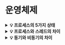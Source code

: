 # 운영체제

<details>
<summary><strong>💡 프로세스의 5가지 상태</strong></summary>
  <ul>
    <li>New(생성) : 프로세스가 생성된 상태, PCB를 할당받은 상태</li>
    <li>Running(수행) : 프로세스가 CPU에 할당되어 실행 중인 상태</li>
    <li>Ready(준비) : 프로세스가 CPU에 할당되기를 기다리는 상태</li>
    <li>Waiting(대기/블록) : 보류(block) 상태라고도 함, 프로세스가 입출력이나 이벤트를 기다리는 상태</li>
    <li>Exit(종료) : 프로세스 종료 상태</li>
    <img src="https://user-images.githubusercontent.com/70627979/210798300-49b1a731-6c4f-4500-a296-16c7e4a9a7f2.png"/>
  </ul>
</details>

<details>
<summary><strong>💡 프로세스와 스레드의 차이</strong></summary>
  <ul>
    <li>
      프로세스 : 메모리 상에서 실행중인 프로그램
      <br>
      프로세스는 최소 하나의 스레드를 보유하고 있으며, 각각 별도의 주소 공간을 독립적으로 할당받음. (`code`, `heap`, `stack`)
    </li>
    <li>
    	스레드 : 프로세스 내에서 실행되는 흐름 단위
      <br>
      스레드는 code, heap, stack 의 주소공간 중 stack 만 별도로 할당받으며 나머지 영역은 스레드끼리 서로 공유함.
    </li>
	</ul>
</details>

<details>
<summary><strong>💡 동기와 비동기의 차이</strong></summary>
  <ul>
    <li>
      동기 : 어떤 일이 끝난 후에 다음 일을 하는 것
      <ul>
        <li>system call이 끝날 때까지 기다리고 결과물(반환 값)을 가져옴.</li>
      </ul>
    </li>
    <li>
      비동기 : 어떤 일이 끝나지 않아도 다음 일을 수행하는 것
      <ul>
        <li>system call이 완료되지 않아도 기다리지 않으며, 추후 완료될 때 결과물(반환 값)을 가져옴.</li>
      </ul>
    </li>
  </ul>
</details>